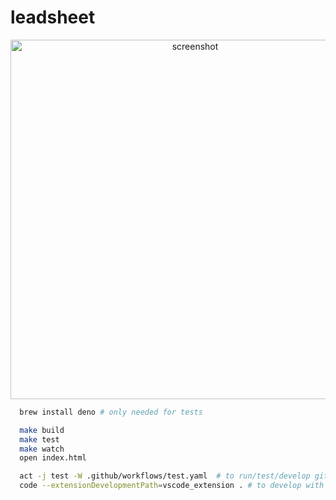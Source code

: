 # leadsheet
<div align="center">
  <img width="575" alt="screenshot" src="https://github.com/pje/leadsheet/assets/319655/17d463f7-476d-44d1-8b35-95bba2b89be6">
</div>

```bash
  brew install deno # only needed for tests

  make build
  make test
  make watch
  open index.html

  act -j test -W .github/workflows/test.yaml  # to run/test/develop github actions locally
  code --extensionDevelopmentPath=vscode_extension . # to develop with the (experimental) vscode syntax enabled for *.leadsheet files
```
